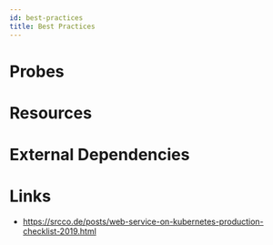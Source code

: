 ```yaml
---
id: best-practices
title: Best Practices
---
```



# Probes

# Resources


# External Dependencies

# Links
* https://srcco.de/posts/web-service-on-kubernetes-production-checklist-2019.html
